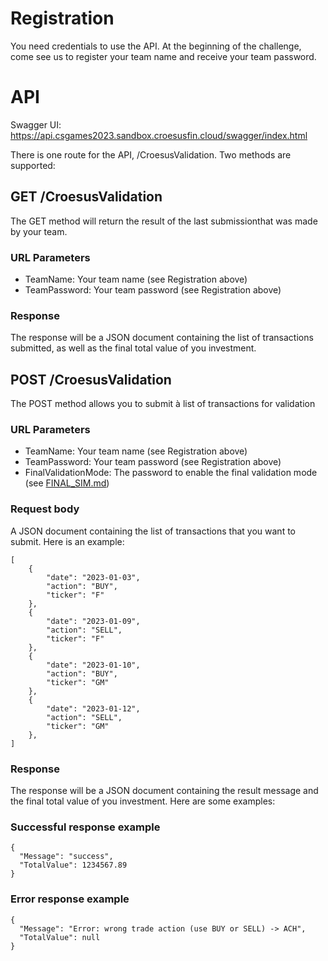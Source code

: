 # Registration
You need credentials to use the API. At the beginning of the challenge, come see us to register your team name and receive your team password.

# API
Swagger UI: https://api.csgames2023.sandbox.croesusfin.cloud/swagger/index.html

There is one route for the API, /CroesusValidation. Two methods are supported:

## GET /CroesusValidation
The GET method will return the result of the last submissionthat was made by your team.

### URL Parameters
- TeamName: Your team name (see Registration above)
- TeamPassword: Your team password (see Registration above)

### Response
The response will be a JSON document containing the list of transactions submitted, as well as the final total value
of you investment.

## POST /CroesusValidation
The POST method allows you to submit à list of transactions for validation

### URL Parameters
- TeamName: Your team name (see Registration above)
- TeamPassword: Your team password (see Registration above)
- FinalValidationMode: The password to enable the final validation mode (see [FINAL_SIM.md](./FINAL_SIM.md))

### Request body
A JSON document containing the list of transactions that you want to submit. Here is an example:

    [
        {
            "date": "2023-01-03",
            "action": "BUY",
            "ticker": "F"
        },
        {
            "date": "2023-01-09",
            "action": "SELL",
            "ticker": "F"
        },
        {
            "date": "2023-01-10",
            "action": "BUY",
            "ticker": "GM"
        },
        {
            "date": "2023-01-12",
            "action": "SELL",
            "ticker": "GM"
        },
    ]

### Response
The response will be a JSON document containing the result message and the final total value
of you investment. Here are some examples:

### Successful response example
    {
      "Message": "success",
      "TotalValue": 1234567.89
    }
    
### Error response example
    {
      "Message": "Error: wrong trade action (use BUY or SELL) -> ACH",
      "TotalValue": null
    }
